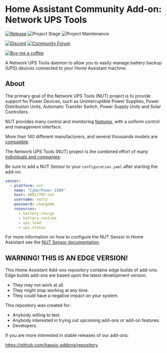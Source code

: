 # Home Assistant Community Add-on: Network UPS Tools

[![Release][release-shield]][release] ![Project Stage][project-stage-shield] ![Project Maintenance][maintenance-shield]

[![Discord][discord-shield]][discord] [![Community Forum][forum-shield]][forum]

[![Buy me a coffee][buymeacoffee-shield]][buymeacoffee]

A Network UPS Tools daemon to allow you to easily manage battery backup (UPS)
devices connected to your Home Assistant machine.

## About

The primary goal of the Network UPS Tools (NUT) project is to provide support
for Power Devices, such as Uninterruptible Power Supplies, Power Distribution
Units, Automatic Transfer Switch, Power Supply Units and Solar Controllers.

NUT provides many control and monitoring [features][nut-features], with a
uniform control and management interface.

More than 140 different manufacturers, and several thousands models
are [compatible][nut-compatible].

The Network UPS Tools (NUT) project is the combined effort of
many [individuals and companies][nut-acknowledgements].

Be sure to add a NUT Sensor to your `configuration.yaml` after starting the
add-on:

```yaml
sensor:
  - platform: nut
    name: "CyberPower 1500"
    host: 40817795-nut
    username: nutty
    password: changeme
    resources:
      - battery.charge
      - battery.runtime
      - ups.load
      - ups.status
```

For more information on how to configure the NUT Sensor in Home Assistant
see the [NUT Sensor documentation][nut-sensor-docs].

## WARNING! THIS IS AN EDGE VERSION!

This Home Assistant Add-ons repository contains edge builds of add-ons.
Edge builds add-ons are based upon the latest development version.

- They may not work at all.
- They might stop working at any time.
- They could have a negative impact on your system.

This repository was created for:

- Anybody willing to test.
- Anybody interested in trying out upcoming add-ons or add-on features.
- Developers.

If you are more interested in stable releases of our add-ons:

<https://github.com/hassio-addons/repository>


[buymeacoffee-shield]: https://www.buymeacoffee.com/assets/img/guidelines/download-assets-sm-2.svg
[buymeacoffee]: https://www.buymeacoffee.com/dale3h
[discord-shield]: https://img.shields.io/discord/478094546522079232.svg
[discord]: https://discord.me/hassioaddons
[forum-shield]: https://img.shields.io/badge/community-forum-brightgreen.svg
[forum]: https://community.home-assistant.io/t/community-hass-io-add-on-network-ups-tools/68516
[maintenance-shield]: https://img.shields.io/maintenance/yes/2021.svg
[nut-acknowledgements]: https://networkupstools.org/acknowledgements.html
[nut-compatible]: https://networkupstools.org/stable-hcl.html
[nut-features]: https://networkupstools.org/features.html
[nut-sensor-docs]: https://www.home-assistant.io/components/sensor.nut/
[project-stage-shield]: https://img.shields.io/badge/project%20stage-experimental-yellow.svg
[release-shield]: https://img.shields.io/badge/version-7dc70a7-blue.svg
[release]: https://github.com/hassio-addons/addon-nut/tree/7dc70a7